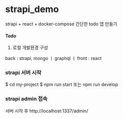 # strapi_demo
strapi + react + docker-compose 간단한 todo 앱 만들기

#### Todo
1. 로컬 개발환경 구성

back : strapi, mongo
ㅣ
graphql
ㅣ
front : react


### strapi 서버 시작

$ cd my-project
$ npm run start 또는 npm run develop

### strapi admin 접속

서버 시작 후 http://localhost:1337/admin/

